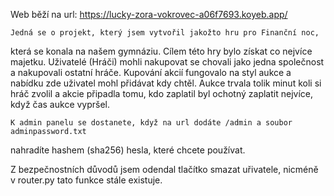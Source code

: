 Web běží na url: https://lucky-zora-vokrovec-a06f7693.koyeb.app/

    Jedná se o projekt, který jsem vytvořil jakožto hru pro Finanční noc,
která se konala na našem gymnáziu. 
    Cílem této hry bylo získat co nejvíce majetku. Uživatelé (Hráči) mohli
nakupovat se chovali jako jedna společnost a nakupovali ostatní hráče. 
Kupování akcií fungovalo na styl aukce a nabídku zde uživatel mohl přidávat
kdy chtěl. Aukce trvala tolik minut koli si hráč zvolil a akcie připadla tomu,
kdo zaplatil byl ochotný zaplatit nejvíce, když čas aukce vypršel.
 
    K admin panelu se dostanete, když na url dodáte /admin a soubor adminpassword.txt
nahradíte hashem (sha256) hesla, které chcete používat. 

Z bezpečnostních důvodů jsem odendal tlačítko smazat uřivatele, nicméně v router.py
tato funkce stále existuje.
